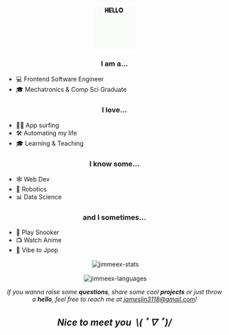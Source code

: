 <p align="center"><img align="center" src="https://raw.githubusercontent.com/JimmeeX/JimmeeX/master/dog-hello.gif" width="100"></p>

<h3 align="center">I am a...</h3>

- 💻 Frontend Software Engineer
- 🎓 Mechatronics & Comp Sci Graduate

<h3 align="center">I love...</h3>

- 🏄‍♂️ App surfing
- 🛠 Automating my life
- 🎓 Learning & Teaching

<h3 align="center">I know some...</h3>

- 🕸 Web Dev
- 🤖 Robotics
- 📊 Data Science

<h3 align="center">and I sometimes...</h3>

- 🎱 Play Snooker
- 📺 Watch Anime
- 🎵 Vibe to Jpop

<p align="center">&nbsp;<img align="center" src="https://github-readme-stats.vercel.app/api?username=JimmeeX&count_private=true&show_icons=true" alt="jimmeex-stats" /></p>

<p align="center">&nbsp;<img align="center" src="https://github-readme-stats.vercel.app/api/top-langs/?username=JimmeeX&hide=Jupyter%20Notebook&langs_count=10&layout=compact" alt="jimmeex-languages" /></p>

<p align="center"><i>If you wanna raise some <b>questions</b>, share some cool <b>projects</b> or just throw a <b>hello</b>, feel free to reach me at <a href="mailto:jameslin3118@gmail.com">jameslin3118@gmail.com</a>!<i/></p>

<h2 align="center"><b>Nice to meet you&nbsp;&nbsp;\( ﾟ∇ ﾟ)/</b></h2>

